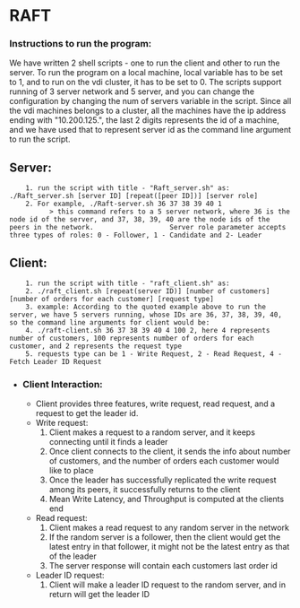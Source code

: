 # RAFT

### Instructions to run the program:
We have written 2 shell scripts - one to run the client and other to run the server. To run the program on a local machine, local variable has to be set to 1, and to run on the vdi cluster, it has to be set to 0. The scripts support running of 3 server network and 5 server, and you can change the configuration by changing the num of servers variable in the script. Since all the vdi machines belongs to a cluster, all the machines have the ip address ending with "10.200.125.", the last 2 digits represents the id of a machine, and we have used that to represent server id as the command line argument to run the script. 

## Server:
        1. run the script with title - "Raft_server.sh" as:  ./Raft_server.sh [server ID] [repeat([peer ID])] [server role]
        2. For example, ./Raft-server.sh 36 37 38 39 40 1 
              > this command refers to a 5 server network, where 36 is the node id of the server, and 37, 38, 39, 40 are the node ids of the peers in the network.                   Server role parameter accepts three types of roles: 0 - Follower, 1 - Candidate and 2- Leader
 

## Client:
        1. run the script with title - "raft_client.sh" as:
        2. ./raft_client.sh [repeat(server ID)] [number of customers] [number of orders for each customer] [request type]
        3. example: According to the quoted example above to run the server, we have 5 servers running, whose IDs are 36, 37, 38, 39, 40, so the command line arguments for client would be:
        4. ./raft-client.sh 36 37 38 39 40 4 100 2, here 4 represents number of customers, 100 represents number of orders for each customer, and 2 represents the request type
        5. requests type can be 1 - Write Request, 2 - Read Request, 4 - Fetch Leader ID Request
   
   
  



- ### Client Interaction:
    - Client provides three features, write request, read request, and a request to get the leader id.
    - Write request:
        1. Client makes a request to a random server, and it keeps connecting until it finds a leader
        2.  Once client connects to the client, it sends the info about number of customers, and the number of orders each customer would like to place
        3. Once the leader has successfully replicated the write request among its peers, it successfully returns to the client
        4.  Mean Write Latency, and Throughput is computed at the clients end
    - Read request:
        1.  Client makes a read request to any random server in the network
        2. If the random server is a follower, then the client would get the latest entry in that follower, it might not be the latest entry as that of the leader
        3. The server response will contain each customers last order id
    - Leader ID request:
        1. Client will make a leader ID request to the random server, and in return will get the leader ID


